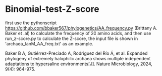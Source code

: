 # Binomial-test-Z-score
first use the pythonscript https://github.com/bbaker567/phylogenetics/AA_frequency.py (Brittany A. Baker et .al) to calculate the frequency of 20 amino acids, and then use run_z-score.py to calculate the Z-score, the input file is shown in 'archaea_lanM_AA_freq.txt' as an example.

Baker B A, Gutiérrez-Preciado A, Rodríguez del Río Á, et al. Expanded phylogeny of extremely halophilic archaea shows multiple independent adaptations to hypersaline environments[J]. Nature Microbiology, 2024, 9(4): 964-975.
